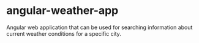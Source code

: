 # angular-weather-app
Angular web application that can be used for searching information about current weather conditions for a specific city.
